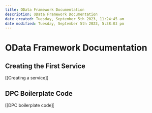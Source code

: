 ```yaml
---
title: OData Framework Documentation
description: OData Framework Documentation
date created: Tuesday, September 5th 2023, 11:24:45 am
date modified: Tuesday, September 5th 2023, 5:38:03 pm
---
```

# OData Framework Documentation

## Creating the First Service

[[Creating a service]]

## DPC Boilerplate Code

[[DPC boilerplate code]]
